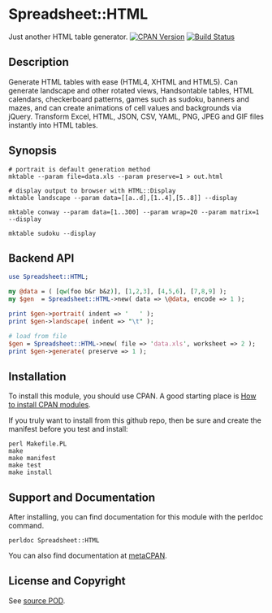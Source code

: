 Spreadsheet::HTML
=================
Just another HTML table generator. [![CPAN Version](https://badge.fury.io/pl/Spreadsheet-HTML.svg)](https://metacpan.org/pod/Spreadsheet::HTML) [![Build Status](https://api.travis-ci.org/jeffa/Spreadsheet-HTML.svg?branch=master)](https://travis-ci.org/jeffa/Spreadsheet-HTML)

Description
-----------
Generate HTML tables with ease (HTML4, XHTML and HTML5). Can generate
landscape and other rotated views, Handsontable tables, HTML calendars,
checkerboard patterns, games such as sudoku, banners and mazes, and can
create animations of cell values and backgrounds via jQuery. Transform
Excel, HTML, JSON, CSV, YAML, PNG, JPEG and GIF files instantly into HTML tables.

Synopsis
--------
```
# portrait is default generation method
mktable --param file=data.xls --param preserve=1 > out.html

# display output to browser with HTML::Display
mktable landscape --param data=[[a..d],[1..4],[5..8]] --display

mktable conway --param data=[1..300] --param wrap=20 --param matrix=1 --display

mktable sudoku --display
```

Backend API
-----------
```perl
use Spreadsheet::HTML;

my @data = ( [qw(foo b&r b&z)], [1,2,3], [4,5,6], [7,8,9] );
my $gen  = Spreadsheet::HTML->new( data => \@data, encode => 1 );

print $gen->portrait( indent => '   ' );
print $gen->landscape( indent => "\t" );

# load from file
$gen = Spreadsheet::HTML->new( file => 'data.xls', worksheet => 2 );
print $gen->generate( preserve => 1 );
```

Installation
------------
To install this module, you should use CPAN. A good starting
place is [How to install CPAN modules](http://www.cpan.org/modules/INSTALL.html).

If you truly want to install from this github repo, then
be sure and create the manifest before you test and install:
```
perl Makefile.PL
make
make manifest
make test
make install
```

Support and Documentation
-------------------------
After installing, you can find documentation for this module with the
perldoc command.
```
perldoc Spreadsheet::HTML
```
You can also find documentation at [metaCPAN](https://metacpan.org/pod/Spreadsheet::HTML).

License and Copyright
---------------------
See [source POD](/lib/Spreadsheet/HTML.pm).
